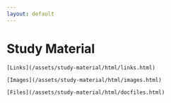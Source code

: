```yaml
---
layout: default
---
```

# Study Material
    
    [Links](/assets/study-material/html/links.html)

    [Images](/assets/study-material/html/images.html)

    [Files](/assets/study-material/html/docfiles.html)